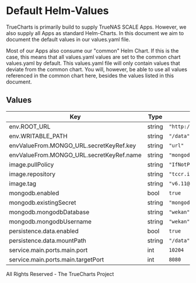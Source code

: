 # Default Helm-Values

TrueCharts is primarily build to supply TrueNAS SCALE Apps.
However, we also supply all Apps as standard Helm-Charts. In this document we aim to document the default values in our values.yaml file.

Most of our Apps also consume our "common" Helm Chart.
If this is the case, this means that all values.yaml values are set to the common chart values.yaml by default. This values.yaml file will only contain values that deviate from the common chart.
You will, however, be able to use all values referenced in the common chart here, besides the values listed in this document.

## Values

| Key | Type | Default | Description |
|-----|------|---------|-------------|
| env.ROOT_URL | string | `"http://localhost"` |  |
| env.WRITABLE_PATH | string | `"/data"` |  |
| envValueFrom.MONGO_URL.secretKeyRef.key | string | `"url"` |  |
| envValueFrom.MONGO_URL.secretKeyRef.name | string | `"mongodbcreds"` |  |
| image.pullPolicy | string | `"IfNotPresent"` |  |
| image.repository | string | `"tccr.io/truecharts/wekan"` |  |
| image.tag | string | `"v6.11@sha256:4d36ca29c2bf2775903d94e72b5ed55dc2893331ecced6a7ffd01164633e8df4"` |  |
| mongodb.enabled | bool | `true` |  |
| mongodb.existingSecret | string | `"mongodbcreds"` |  |
| mongodb.mongodbDatabase | string | `"wekan"` |  |
| mongodb.mongodbUsername | string | `"wekan"` |  |
| persistence.data.enabled | bool | `true` |  |
| persistence.data.mountPath | string | `"/data"` |  |
| service.main.ports.main.port | int | `10204` |  |
| service.main.ports.main.targetPort | int | `8080` |  |

All Rights Reserved - The TrueCharts Project
